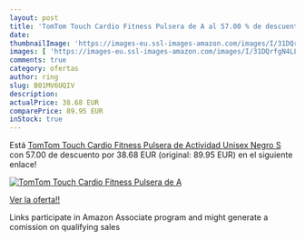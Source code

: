 ```yaml
---
layout: post
title: 'TomTom Touch Cardio Fitness Pulsera de A al 57.00 % de descuento'
date: 
thumbnailImage: 'https://images-eu.ssl-images-amazon.com/images/I/31DQrfgN4LL._SL200_.jpg'
images: [ 'https://images-eu.ssl-images-amazon.com/images/I/31DQrfgN4LL._SL200_.jpg' ]
comments: true
category: ofertas
author: ring
slug: B01MV6UQIV
description:
actualPrice: 38.68 EUR
comparePrice: 89.95 EUR
inStock: true
---
```


Está [TomTom Touch Cardio Fitness Pulsera de Actividad  Unisex  Negro  S](https://www.amazon.es/dp/B01MV6UQIV/?tag=tolees-21) con 57.00 de descuento por 38.68 EUR (original: 89.95 EUR) en el siguiente enlace!

[![TomTom Touch Cardio Fitness Pulsera de A](https://images-eu.ssl-images-amazon.com/images/I/31DQrfgN4LL._SL200_.jpg)](https://www.amazon.es/dp/B01MV6UQIV/?tag=tolees-21)

[Ver la oferta!!](https://www.amazon.es/dp/B01MV6UQIV/?tag=tolees-21)

Links participate in Amazon Associate program and might generate a comission on qualifying sales


